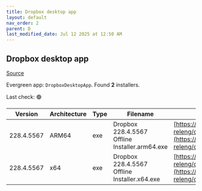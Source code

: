 ```yaml
---
title: Dropbox desktop app
layout: default
nav_order: 2
parent: D
last_modified_date: Jul 12 2025 at 12:50 AM
---
```


## Dropbox desktop app

[Source](https://www.dropbox.com/desktop)

Evergreen app: `DropboxDesktopApp`. Found **2** installers.

Last check: 🟢

| Version    | Architecture | Type | Filename                                       | URI                                                                                                                                                                                                            |
| ---------- | ------------ | ---- | ---------------------------------------------- | -------------------------------------------------------------------------------------------------------------------------------------------------------------------------------------------------------------- |
| 228.4.5567 | ARM64        | exe  | Dropbox 228.4.5567 Offline Installer.arm64.exe | [https://edge.dropboxstatic.com/dbx-releng/client/Dropbox%20228.4.5567%20Offline%20Installer.arm64.exe](https://edge.dropboxstatic.com/dbx-releng/client/Dropbox%20228.4.5567%20Offline%20Installer.arm64.exe) |
| 228.4.5567 | x64          | exe  | Dropbox 228.4.5567 Offline Installer.x64.exe   | [https://edge.dropboxstatic.com/dbx-releng/client/Dropbox%20228.4.5567%20Offline%20Installer.x64.exe](https://edge.dropboxstatic.com/dbx-releng/client/Dropbox%20228.4.5567%20Offline%20Installer.x64.exe)     |
